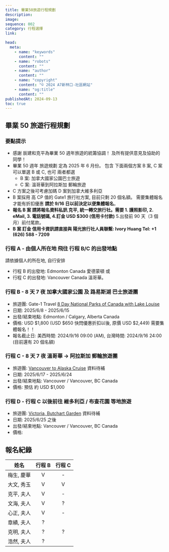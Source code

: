 ```yaml
---
title: 畢業50旅遊行程規劃
description:
image:
sequence: 002
category: 行程選擇
link:

head:
  meta:
    - name: "keywords"
      content: ""
    - name: "robots"
      content: ""
    - name: "author"
      content: ""
    - name: "copyright"
      content: "© 2024 A7新林口-社區網站"
    - name: "og:title"
      content: ""
publishedAt: 2024-09-13
toc: true
---
```


## 畢業 50 旅遊行程規劃

### 要點提示

- 感謝 辰建和克平為畢業 50 週年旅遊的統籌協調！ 及所有提供意見及協助的同學！
- 畢業 50 週年 旅遊規劃 定為 2025 年 6 月份。 包含 下面兩個方案 B 案, C 案 可以單選 B 或 C, 也可 兩者都選
  - B 案: 加拿大國家公園巴士旅遊
  - C 案: 溫哥華到阿拉斯加 郵輪旅遊
- C 方案之後可考慮加碼 D 案到加拿大維多利亞
- B 案採用 高 CP 值的 Gate1 旅行社方案, 目前只剩 20 個名額。 需要集體報名才能有折扣優惠 **請於 9/16 日以前決定以便集體報名**。
- **報名 B 案 請將報名資料私訊 克平, 統一轉交旅行社。需要 1. 護照影印, 2. eMail, 3. 電話號碼, 4.訂金 USD $300 (信用卡付款)** 5.出發前 90 天（3 個月）前付尾款。
- **B 案 訂金 信用卡資訊請直接與 陽光旅行社人員聯繫: Ivory Huang Tel: +1 (626) 588 - 7209**

### 行程 A - 由個人所在地 飛往 行程 B/C 的出發地點

請依據個人的所在地, 自行安排

- 行程 B 的出發地: Edmonton Canada 愛德蒙頓 或
- 行程 C 的出發地: Vancouver Canada 溫哥華。

### 行程 B - 8 天 7 夜 加拿大國家公園 及 路易斯湖 巴士旅遊團

- 旅遊團: Gate-1 Travel <a href="https://www.gate1travel.com/usa-canada/canada/2024/escorted/canada-escorted-8dnprkll24.aspx">8 Day National Parks of Canada with Lake Louise</a>
- 日期: 2025/6/8 - 2025/6/15
- 出發/結束地點: Edmonton / Calgary, Alberta Canada
- 價格: USD $1,800 (USD $650 快閃優惠折扣以後, 原價 USD $2,449) 需要集體報名！！
- 報名截止日: 美西時間: 2024/9/16 09:00 (AM), 台灣時間: 2024/9/16 24:00 (目前還有 20 個名額)

### 行程 C - 8 天 7 夜 溫哥華 -> 阿拉斯加 郵輪旅遊團

- 旅遊團: <a href="">Vancouver to Alaska Cruise</a> 資料待補
- 日期: 2025/6/17 - 2025/6/24
- 出發/結束地點: Vancouver / Vancouver, BC Canada
- 價格: 預估 約 USD $1,000

### 行程 D - 行程 C 以後前往 維多利亞 / 布查花園 等地旅遊

- 旅遊團: <a href="">Victoria, Butchart Garden</a> 資料待補
- 日期: 2025/6/25 之後
- 出發/結束地點: Vancouver / Vancouver, BC Canada
- 價格:

## 報名紀錄

| 姓名       | 行程 B | 行程 C |
| ---------- | :----: | :----: |
| 梅生, 慶華 |   V    |   -    |
| 大文, 秀玉 |   V    |   V    |
| 克平, 夫人 |   V    |   -    |
| 文海, 夫人 |   V    |   ?    |
| 心正, 夫人 |   V    |   -    |
| 章績, 夫人 |   ?    |        |
| 克明, 夫人 |   ?    |   ?    |
| 浩然, 夫人 |   ?    |        |
